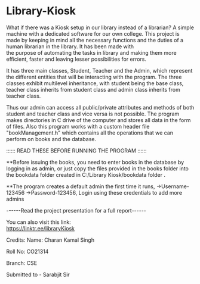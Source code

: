 # Library-Kiosk

What if there was a Kiosk setup in our library instead of a librarian? A simple machine with a dedicated software for our own college.
This project is made by keeping in mind all the necessary functions and the duties of a human librarian in the library. It has been made with  
the purpose of automating the tasks in library and making them more efficient, faster and leaving lesser possibilities for errors.

It has three main classes, Student, Teacher and the Admin, which represent the different entities that will be interacting with the program.
The three classes exhibit multilevel inheritance, with student being the base class, teacher class inherits from student class and admin class 
inherits from teacher class. 

Thus our admin can access all public/private attributes and methods of both student and teacher class and vice versa is not possible.
The program makes directories in C drive of the computer and stores all data in the form of files. Also this program works with a custom 
header file "bookManagement.h" which contains all the operations that we can perform on books and the database. 

:::::: READ THESE BEFORE RUNNING THE PROGRAM ::::::

**Before issuing the books, you need to enter books in the database by logging in as admin, or just copy the files provided in the books folder 
into the bookdata folder created in C:/Library Kiosk/bookdata folder . 

**The program creates a default admin the first time it runs, 
->Username-123456
->Password-123456, Login using these credentials to add more admins

------Read the project presentation for a full report------

You can also visit this link:  
https://linktr.ee/libraryKiosk

Credits: 
Name:       Charan Kamal Singh

Roll No:    CO21314

Branch:     CSE

Submitted to - Sarabjit Sir
